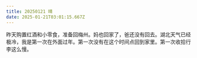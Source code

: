 ```yaml
---
title: 20250121 晴
date: 2025-01-21T03:01:15.667Z
---
```


昨天购置红酒和小零食，准备回梅州。妈也回家了，爸还没有回去。湖北天气已经极冷，我是第一次在外面过年。第一次没有在这个时间点回到家里。第一次收拾行李这么慢。

